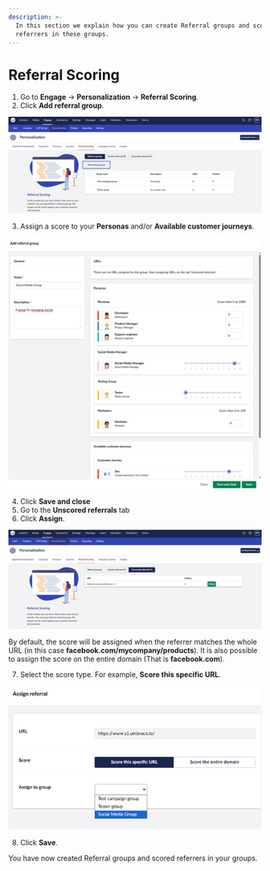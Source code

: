 ```yaml
---
description: >-
  In this section we explain how you can create Referral groups and score
  referrers in these groups.
---
```


# Referral Scoring

1. Go to **Engage** -> **Personalization** -> **Referral Scoring**.
2. Click **Add referral group**.

![Create referral group.](../../../.gitbook/assets/engage-personalization-referral-scoring-v16.png)

3. Assign a score to your **Personas** and/or **Available customer journeys**.

![Create referral group.](../../../.gitbook/assets/engage-personalization-referral-scoring-add-new-v16.png)

4. Click **Save and close**
5. Go to the **Unscored referrals** tab
6. Click **Assign**.

![Unscored referrals tab.](../../../.gitbook/assets/engage-personalization-referral-scoring-assign-v16.png)

By default, the score will be assigned when the referrer matches the whole URL (in this case **facebook.com/mycompany/products**). It is also possible to assign the score on the entire domain (That is **facebook.com**).

7. Select the score type. For example, **Score this specific URL**.

![Assign referral](../../../.gitbook/assets/engage-personalization-referral-scoring-assign-referral-v16.png)

8. Click **Save**.

You have now created Referral groups and scored referrers in your groups.
